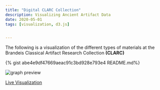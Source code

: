 ```yaml
---
title: "Digital CLARC Collection"
description: Visualizing Ancient Artifact Data
date: 2020-05-01
tags: [visualization, d3.js]


---
```

<p>The following is a visualization of the different types of materials at the Brandeis Classical Artifact Research Collection <b>(CLARC)</b> </p>

{% gist abe4e9df47669aeac91c3bd928e793e4 README.md%}

![graph preview]("/images/clarc-preview.png")

[Live Visualization](https://bl.ocks.org/sunnyako/abe4e9df47669aeac91c3bd928e793e4)  

